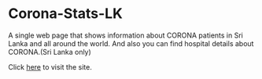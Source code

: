# Corona-Stats-LK
A single web page that shows information about CORONA patients in Sri Lanka and all around the world.
And also you can find hospital details about CORONA.(Sri Lanka only)

Click <a href="https://www.corona-stats-lk.herokuapp.com">here</a> to visit the site.
